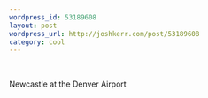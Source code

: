 ```yaml
--- 
wordpress_id: 53189608
layout: post
wordpress_url: http://joshkerr.com/post/53189608
category: cool
---
```

<img src="http://30.media.tumblr.com/riusqHSdhepjn57fXcTRdWIOo1_500.png" alt=""/><br/><br/><p>Newcastle at the Denver Airport</p>
